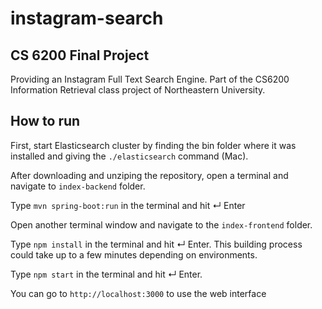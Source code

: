 # instagram-search

## CS 6200 Final Project

Providing an Instagram Full Text Search Engine. Part of the CS6200 Information Retrieval class project of Northeastern University.



## How to run

First, start Elasticsearch cluster by finding the bin folder where it was installed and giving the `./elasticsearch` command (Mac).

After downloading and unziping the repository, open a terminal and navigate to `index-backend` folder. 

Type `mvn spring-boot:run` in the terminal and hit ↵ Enter

Open another terminal window and navigate to the `index-frontend` folder.

Type `npm install` in the terminal and hit ↵ Enter. This building process could take up to a few minutes depending on environments.

Type `npm start` in the terminal and hit ↵ Enter.

You can go to `http://localhost:3000` to use the web interface
